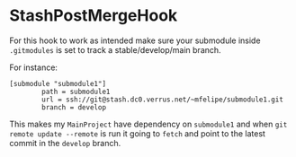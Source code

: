 # StashPostMergeHook
For this hook to work as intended make sure your submodule inside `.gitmodules` is set to track a stable/develop/main branch.


For instance:

```
[submodule "submodule1"]
        path = submodule1
        url = ssh://git@stash.dc0.verrus.net/~mfelipe/submodule1.git
        branch = develop
```

This makes my `MainProject` have dependency on `submodule1` and when  `git remote update --remote` is run it going to `fetch` and point to the latest commit in the `develop` branch.
